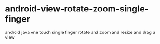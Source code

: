android-view-rotate-zoom-single-finger
======================================

android java one touch single finger rotate and zoom and resize and drag a view .

